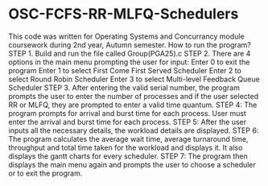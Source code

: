 # OSC-FCFS-RR-MLFQ-Schedulers
This code was written for Operating Systems and Concurrancy module coursework during 2nd year, Autumn semester.
How to run the program?
STEP 1. Build and run the file called Group(PGA25).c
STEP 2. There are 4 options in the main menu prompting the user for input:
		Enter 0 to exit the program
		Enter 1 to select First Come First Served Scheduler
		Enter 2 to select Round Robin Scheduler
		Enter 3 to select Multi-level Feedback Queue Scheduler
STEP 3. After entering the valid serial number, the program prompts the user to enter the number of processes and if the user selected RR or MLFQ, they are prompted to enter a valid time quantum.
STEP 4: The program prompts for arrival and burst time for each process. User must enter the arrival and burst time for each process.
STEP 5: After the user inputs all the necessary details, the workload details are displayed.
STEP 6: The program calculates the average wait time, average turnaround time, throughput and total time taken for the workload and displays it. It also displays the gantt charts for every scheduler.
STEP 7: The program then displays the main menu again and prompts the user to choose a scheduler or to exit the program.
